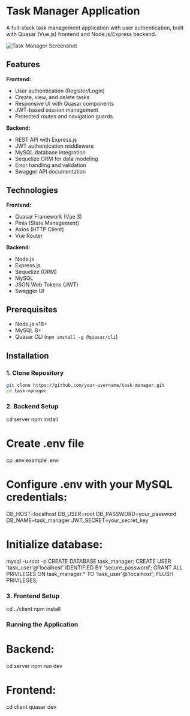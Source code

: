# Task Manager Application

A full-stack task management application with user authentication, built with Quasar (Vue.js) frontend and Node.js/Express backend.

![Task Manager Screenshot](./screenshots/app-preview.png) <!-- Add actual screenshot later -->

## Features

**Frontend:**

- User authentication (Register/Login)
- Create, view, and delete tasks
- Responsive UI with Quasar components
- JWT-based session management
- Protected routes and navigation guards

**Backend:**

- REST API with Express.js
- JWT authentication middleware
- MySQL database integration
- Sequelize ORM for data modeling
- Error handling and validation
- Swagger API documentation

## Technologies

**Frontend:**

- Quasar Framework (Vue 3)
- Pinia (State Management)
- Axios (HTTP Client)
- Vue Router

**Backend:**

- Node.js
- Express.js
- Sequelize (ORM)
- MySQL
- JSON Web Tokens (JWT)
- Swagger UI

## Prerequisites

- Node.js v18+
- MySQL 8+
- Quasar CLI (`npm install -g @quasar/cli`)

## Installation

### 1. Clone Repository

```bash
git clone https://github.com/your-username/task-manager.git
cd task-manager

```

### 2. Backend Setup

cd server
npm install

# Create .env file

cp .env.example .env

# Configure .env with your MySQL credentials:

DB_HOST=localhost
DB_USER=root
DB_PASSWORD=your_password
DB_NAME=task_manager
JWT_SECRET=your_secret_key

# Initialize database:

mysql -u root -p
CREATE DATABASE task_manager;
CREATE USER 'task_user'@'localhost' IDENTIFIED BY 'secure_password';
GRANT ALL PRIVILEGES ON task_manager.\* TO 'task_user'@'localhost';
FLUSH PRIVILEGES;

### 3. Frontend Setup

cd ../client
npm install

### Running the Application

# Backend:

cd server
npm run dev

# Frontend:

cd client
quasar dev
